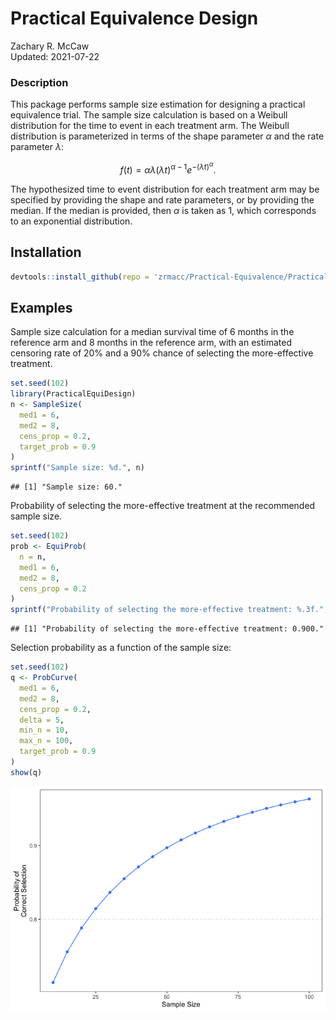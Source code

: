 # Practical Equivalence Design

Zachary R. McCaw <br>
Updated: 2021-07-22



### Description

This package performs sample size estimation for designing a practical equivalence trial. The sample size calculation is based on a Weibull distribution for the time to event in each treatment arm. The Weibull distribution is parameterized in terms of the shape parameter $\alpha$ and the rate parameter $\lambda$:

$$
f(t) = \alpha\lambda (\lambda t)^{\alpha - 1}e^{-(\lambda t)^{\alpha}}.
$$

The hypothesized time to event distribution for each treatment arm may be specified by providing the shape and rate parameters, or by providing the median. If the median is provided, then $\alpha$ is taken as 1, which corresponds to an exponential distribution.

## Installation


```r
devtools::install_github(repo = 'zrmacc/Practical-Equivalence/PracticalEquiDesign')
```


## Examples
Sample size calculation for a median survival time of 6 months in the reference arm and 8 months in the reference arm, with an estimated censoring rate of 20% and a 90% chance of selecting the more-effective treatment.


```r
set.seed(102)
library(PracticalEquiDesign)
n <- SampleSize(
  med1 = 6,
  med2 = 8,
  cens_prop = 0.2,
  target_prob = 0.9
)
sprintf("Sample size: %d.", n)
```

```
## [1] "Sample size: 60."
```

Probability of selecting the more-effective treatment at the recommended sample size.


```r
set.seed(102)
prob <- EquiProb(
  n = n,
  med1 = 6,
  med2 = 8,
  cens_prop = 0.2
)
sprintf("Probability of selecting the more-effective treatment: %.3f.", prob)
```

```
## [1] "Probability of selecting the more-effective treatment: 0.900."
```

Selection probability as a function of the sample size:


```r
set.seed(102)
q <- ProbCurve(
  med1 = 6,
  med2 = 8,
  cens_prop = 0.2,
  delta = 5,
  min_n = 10,
  max_n = 100,
  target_prob = 0.9
)
show(q)
```

![](README_files/figure-html/unnamed-chunk-4-1.png)<!-- -->
